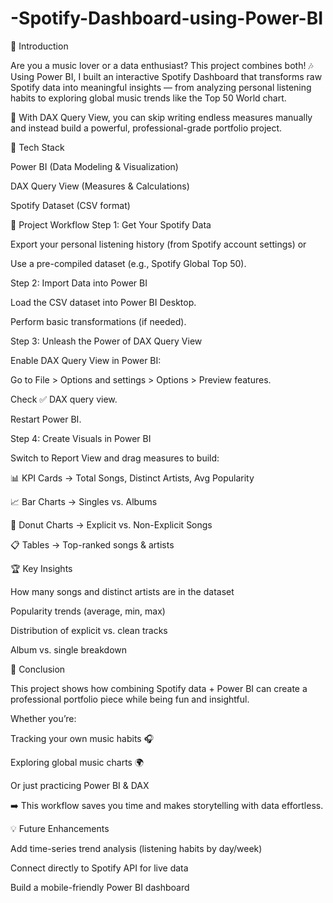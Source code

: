 # -Spotify-Dashboard-using-Power-BI

📌 Introduction

Are you a music lover or a data enthusiast?
This project combines both! 🎶 Using Power BI, I built an interactive Spotify Dashboard that transforms raw Spotify data into meaningful insights — from analyzing personal listening habits to exploring global music trends like the Top 50 World chart.

🚀 With DAX Query View, you can skip writing endless measures manually and instead build a powerful, professional-grade portfolio project.


🔧 Tech Stack

Power BI (Data Modeling & Visualization)

DAX Query View (Measures & Calculations)

Spotify Dataset (CSV format)

📂 Project Workflow
Step 1: Get Your Spotify Data

Export your personal listening history (from Spotify account settings) or

Use a pre-compiled dataset (e.g., Spotify Global Top 50).

Step 2: Import Data into Power BI

Load the CSV dataset into Power BI Desktop.

Perform basic transformations (if needed).

Step 3: Unleash the Power of DAX Query View

Enable DAX Query View in Power BI:

Go to File > Options and settings > Options > Preview features.

Check ✅ DAX query view.

Restart Power BI.

Step 4: Create Visuals in Power BI

Switch to Report View and drag measures to build:

📊 KPI Cards → Total Songs, Distinct Artists, Avg Popularity

📈 Bar Charts → Singles vs. Albums

🍩 Donut Charts → Explicit vs. Non-Explicit Songs

📋 Tables → Top-ranked songs & artists

🏆 Key Insights

How many songs and distinct artists are in the dataset

Popularity trends (average, min, max)

Distribution of explicit vs. clean tracks

Album vs. single breakdown

🎯 Conclusion

This project shows how combining Spotify data + Power BI can create a professional portfolio piece while being fun and insightful.

Whether you’re:

Tracking your own music habits 🎧

Exploring global music charts 🌍

Or just practicing Power BI & DAX

➡️ This workflow saves you time and makes storytelling with data effortless.

💡 Future Enhancements

Add time-series trend analysis (listening habits by day/week)

Connect directly to Spotify API for live data

Build a mobile-friendly Power BI dashboard
